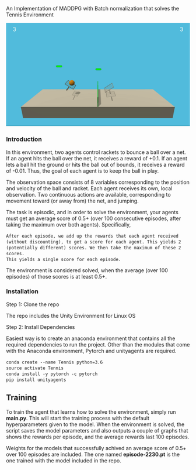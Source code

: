 An Implementation of MADDPG with Batch normalization that solves the Tennis Environment

![](tennis.gif)

### Introduction 

In this environment, two agents control rackets to bounce a ball over a net. If an agent hits the ball over the net, it receives a reward of +0.1. If an agent lets a ball hit the ground or hits the ball out of bounds, it receives a reward of -0.01. Thus, the goal of each agent is to keep the ball in play.

The observation space consists of 8 variables corresponding to the position and velocity of the ball and racket. Each agent receives its own, local observation. Two continuous actions are available, corresponding to movement toward (or away from) the net, and jumping.

The task is episodic, and in order to solve the environment, your agents must get an average score of 0.5+ (over 100 consecutive episodes, after taking the maximum over both agents). Specifically,

    After each episode, we add up the rewards that each agent received (without discounting), to get a score for each agent. This yields 2 (potentially different) scores. We then take the maximum of these 2 scores.
    This yields a single score for each episode.

The environment is considered solved, when the average (over 100 episodes) of those scores is at least 0.5+.

### Installation

Step 1: Clone the repo

The repo includes the Unity Environment for Linux OS

Step 2: Install Dependencies

Easiest way is to create an anaconda environment that contains all the required dependencies to run the project. Other than the modules that come with the Anaconda environment, Pytorch and unityagents are required.

```
conda create --name Tennis python=3.6
source activate Tennis
conda install -y pytorch -c pytorch
pip install unityagents
```

## Training

To train the agent that learns how to solve the environment, simply run **main.py**. This will start the training process with the default hyperparameters given to the model. When the environment is solved, the script saves the model parameters and also outputs a couple of graphs that shows the rewards per episode, and the average rewards last 100 episodes.

Weights for the models that successfully achived an average score of 0.5+ over 100 episodes are included. The one named **episode-2230.pt** is the one trained with the model included in the repo.
